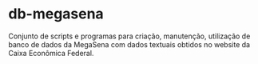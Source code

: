 # db-megasena

Conjunto de scripts e programas para criação, manutenção, utilização de banco de
dados da MegaSena com dados textuais obtidos no website da Caixa Econômica
Federal.
